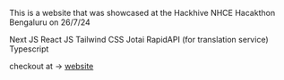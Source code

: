 This is a website that was showcased at the Hackhive NHCE Hacakthon Bengaluru on 26/7/24

Next JS
React JS
Tailwind CSS
Jotai
RapidAPI (for translation service)
Typescript

checkout at -> [website](https://kisaanseva.vercel.app/)
